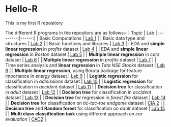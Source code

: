 # Hello-R
This is my first R repository

The different R programs in the repository are as follows:-
|  Topic  | Lab |
:--------:|------:|
| Basic Computations | [Lab 1](https://github.com/ipshitag/Hello-R/blob/master/Lab%201.ipynb) |
| Basic data type and structures | [Lab 2](https://github.com/ipshitag/Hello-R/blob/master/Lab2.ipynb) |
| Basic functions and libraries | [Lab 3](https://github.com/ipshitag/Hello-R/blob/master/Lab3.ipynb) |
| EDA and **simple linear regression** in *profits* dataset | [Lab 4](https://github.com/ipshitag/Hello-R/blob/master/CAT1.ipynb) |
| EDA and **simple linear regression** in *Boston* dataset | [Lab 5](https://github.com/ipshitag/Hello-R/blob/master/Lab%205.ipynb) |
| **Multiple linear regression** in *cars* dataset | [Lab 6](https://github.com/ipshitag/Hello-R/blob/master/Lab6.ipynb) |
| **Multiple linear regression** in *profits* dataset | [Lab 7](https://github.com/ipshitag/Hello-R/blob/master/CIA_16thMarch.ipynb) |
| Time series analysis and **linear regression** in *Tata NSE Stocks* dataset | [Lab 8](https://github.com/ipshitag/Hello-R/blob/master/Lab8.ipynb) |
| **Multiple linear regression**, using Boruta package for feature importance in *energy* dataset | [Lab 9](https://github.com/ipshitag/Hello-R/blob/master/Lab%209.ipynb) |
| **Logistic regression** for classification in *admissions* dataset | [Lab 10](https://github.com/ipshitag/Hello-R/blob/master/Lab10.Rmd) |
| **Logistic regression** for classification in *accident* dataset | [Lab 11](https://github.com/ipshitag/Hello-R/blob/master/Lab11.Rmd) |
| **Decision tree** for classification in *adult* dataset | [Lab 12](https://github.com/ipshitag/Hello-R/blob/master/Lab12.Rmd) |
| **Decision tree** for classification in *accident* dataset | [Lab 13](https://github.com/ipshitag/Hello-R/blob/master/Lab13.Rmd) |
| **Decision tree** for regression in *forest fire* dataset | [Lab 14](https://github.com/ipshitag/Hello-R/blob/master/Lab%2014.Rmd) |
| **Decision tree** for classification on *tic-tac-toe endgame* dataset | [CIA 2](https://github.com/ipshitag/Hello-R/blob/master/CIA_2.Rmd) |
| **Decision tree** and **Random forest** for classification on *adult* dataset | [Lab 15](https://github.com/ipshitag/Hello-R/blob/master/Lab15.Rmd) |
| **Multi class classification task** using different approach on *car evaluation* | [CAC2](https://github.com/ipshitag/Hello-R/blob/master/CAC2.Rmd) |
